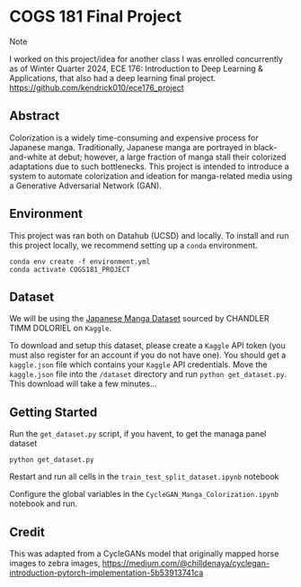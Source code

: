 # COGS 181 Final Project

> [!NOTE]  
> I worked on this project/idea for another class I was enrolled concurrently as of Winter Quarter 2024, ECE 176: Introduction to Deep Learning & Applications, that also had a deep learning final project. https://github.com/kendrick010/ece176_project

## Abstract

Colorization is a widely time-consuming and expensive process for Japanese manga.
Traditionally, Japanese manga are portrayed in black-and-white at debut; however,
a large fraction of manga stall their colorized adaptations due to such bottlenecks.
This project is intended to introduce a system to automate colorization and ideation
for manga-related media using a Generative Adversarial Network (GAN).

## Environment

This project was ran both on Datahub (UCSD) and locally. To install and run this project locally, we recommend setting up a `conda` environment.

```
conda env create -f environment.yml
conda activate COGS181_PROJECT
```

## Dataset

We will be using the [Japanese Manga Dataset](https://www.kaggle.com/datasets/chandlertimm/unified) sourced by CHANDLER TIMM DOLORIEL on `Kaggle`.

To download and setup this dataset, please create a `Kaggle` API token (you must also register for an account if you do not have one). You should get a `kaggle.json` file which contains your `Kaggle` API credentials. Move the `kaggle.json` file into the `/dataset` directory and run `python get_dataset.py`. This download will take a few minutes...

## Getting Started

Run the `get_dataset.py` script, if you havent, to get the managa panel dataset

```
python get_dataset.py
```

Restart and run all cells in the `train_test_split_dataset.ipynb` notebook

Configure the global variables in the `CycleGAN_Manga_Colorization.ipynb` notebook and run.

## Credit

This was adapted from a CycleGANs model that originally mapped horse images to zebra images,
https://medium.com/@chilldenaya/cyclegan-introduction-pytorch-implementation-5b53913741ca
